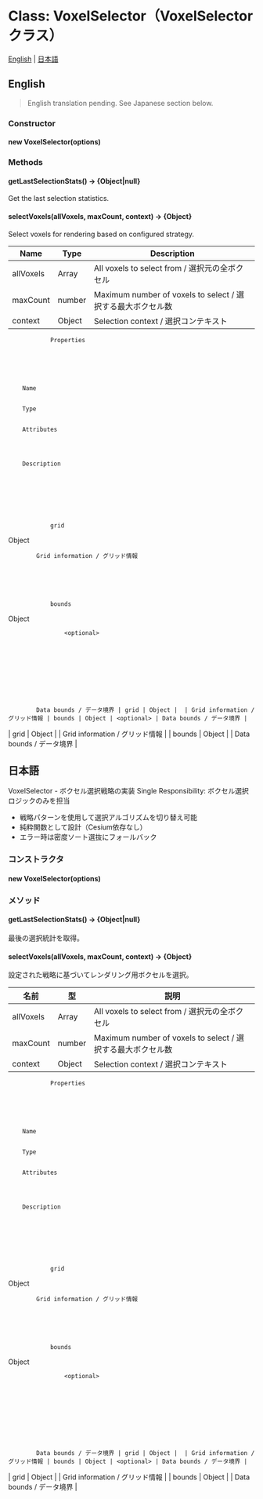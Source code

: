 # Class: VoxelSelector（VoxelSelectorクラス）

[English](#english) | [日本語](#日本語)

## English

> English translation pending. See Japanese section below.

### Constructor

#### new VoxelSelector(options)

### Methods

#### getLastSelectionStats() → {Object|null}

Get the last selection statistics.

#### selectVoxels(allVoxels, maxCount, context) → {Object}

Select voxels for rendering based on configured strategy.

| Name | Type | Description |
|---|---|---|
| allVoxels | Array | All voxels to select from / 選択元の全ボクセル |
| maxCount | number | Maximum number of voxels to select / 選択する最大ボクセル数 |
| context | Object | Selection context / 選択コンテキスト
                Properties
                


    
    
        
        Name
        

        Type

        
        Attributes
        

        

        Description
    
    

    
    

        
            
                grid
            

            
            
                
Object


            
            

            
                
                

                

                
                
            

            

            Grid information / グリッド情報
        

    

        
            
                bounds
            

            
            
                
Object


            
            

            
                
                
                    <optional>
                

                

                
                
            

            

            Data bounds / データ境界 | grid | Object |  | Grid information / グリッド情報 | bounds | Object | <optional> | Data bounds / データ境界 |
| grid | Object |  | Grid information / グリッド情報 |
| bounds | Object | <optional> | Data bounds / データ境界 |


## 日本語

VoxelSelector - ボクセル選択戦略の実装
Single Responsibility: ボクセル選択ロジックのみを担当
- 戦略パターンを使用して選択アルゴリズムを切り替え可能
- 純粋関数として設計（Cesium依存なし）
- エラー時は密度ソート選抜にフォールバック

### コンストラクタ

#### new VoxelSelector(options)

### メソッド

#### getLastSelectionStats() → {Object|null}

最後の選択統計を取得。

#### selectVoxels(allVoxels, maxCount, context) → {Object}

設定された戦略に基づいてレンダリング用ボクセルを選択。

| 名前 | 型 | 説明 |
|---|---|---|
| allVoxels | Array | All voxels to select from / 選択元の全ボクセル |
| maxCount | number | Maximum number of voxels to select / 選択する最大ボクセル数 |
| context | Object | Selection context / 選択コンテキスト
                Properties
                


    
    
        
        Name
        

        Type

        
        Attributes
        

        

        Description
    
    

    
    

        
            
                grid
            

            
            
                
Object


            
            

            
                
                

                

                
                
            

            

            Grid information / グリッド情報
        

    

        
            
                bounds
            

            
            
                
Object


            
            

            
                
                
                    <optional>
                

                

                
                
            

            

            Data bounds / データ境界 | grid | Object |  | Grid information / グリッド情報 | bounds | Object | <optional> | Data bounds / データ境界 |
| grid | Object |  | Grid information / グリッド情報 |
| bounds | Object | <optional> | Data bounds / データ境界 |
